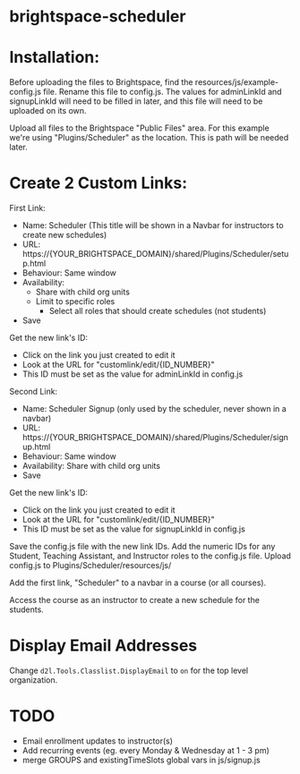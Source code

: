 # brightspace-scheduler

# Installation:

Before uploading the files to Brightspace, find the resources/js/example-config.js file. Rename this file to config.js. The values for adminLinkId and signupLinkId will need to be filled in later, and this file will need to be uploaded on its own.

Upload all files to the Brightspace "Public Files" area. For this example we're using "Plugins/Scheduler" as the location. This is path will be needed later.

# Create 2 Custom Links:

First Link:
- Name: Scheduler (This title will be shown in a Navbar for instructors to create new schedules)
- URL: https://{YOUR_BRIGHTSPACE_DOMAIN}/shared/Plugins/Scheduler/setup.html
- Behaviour: Same window
- Availability:
	- Share with child org units
	- Limit to specific roles
		- Select all roles that should create schedules (not students)
- Save

Get the new link's ID:
- Click on the link you just created to edit it
- Look at the URL for "customlink/edit/{ID_NUMBER}"
- This ID must be set as the value for adminLinkId in config.js

Second Link:
- Name: Scheduler Signup (only used by the scheduler, never shown in a navbar)
- URL: https://{YOUR_BRIGHTSPACE_DOMAIN}/shared/Plugins/Scheduler/signup.html
- Behaviour: Same window
- Availability: Share with child org units
- Save

Get the new link's ID:
- Click on the link you just created to edit it
- Look at the URL for "customlink/edit/{ID_NUMBER}"
- This ID must be set as the value for signupLinkId in config.js

Save the config.js file with the new link IDs. Add the numeric IDs for any Student, Teaching Assistant, and Instructor roles to the config.js file. Upload config.js to Plugins/Scheduler/resources/js/

Add the first link, "Scheduler" to a navbar in a course (or all courses).

Access the course as an instructor to create a new schedule for the students.

# Display Email Addresses
Change `d2l.Tools.Classlist.DisplayEmail` to `on` for the top level organization.

# TODO
- Email enrollment updates to instructor(s)
- Add recurring events (eg. every Monday & Wednesday at 1 - 3 pm)
- merge GROUPS and existingTimeSlots global vars in js/signup.js
